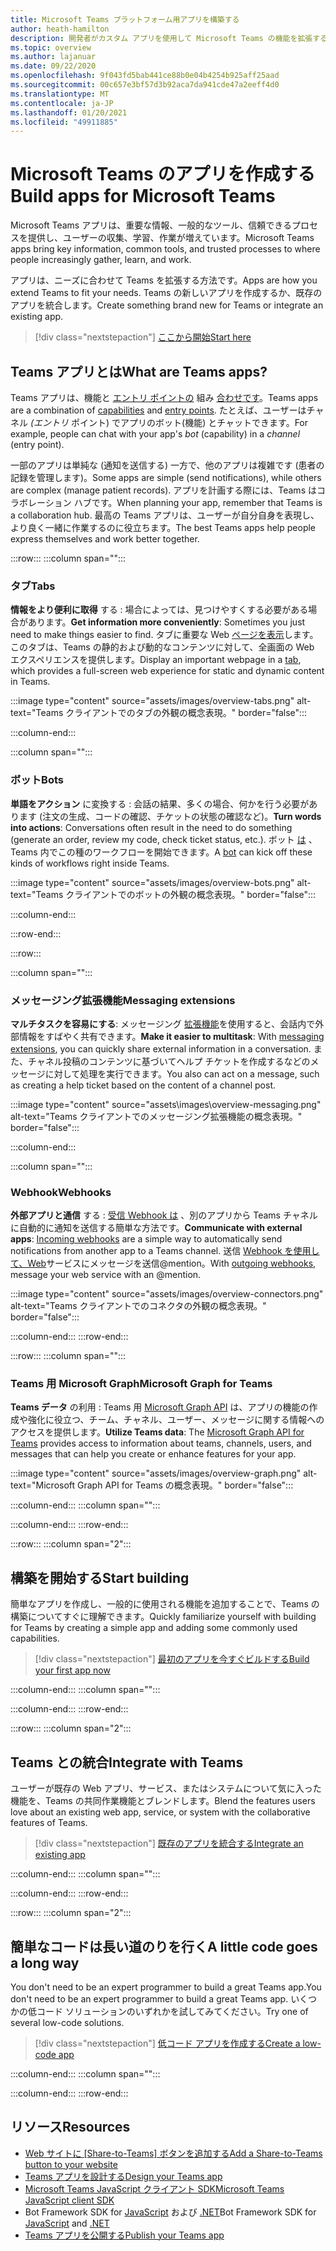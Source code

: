 ```yaml
---
title: Microsoft Teams プラットフォーム用アプリを構築する
author: heath-hamilton
description: 開発者がカスタム アプリを使用して Microsoft Teams の機能を拡張する方法の概要について説明します。
ms.topic: overview
ms.author: lajanuar
ms.date: 09/22/2020
ms.openlocfilehash: 9f043fd5bab441ce88b0e04b4254b925aff25aad
ms.sourcegitcommit: 00c657e3bf57d3b92aca7da941cde47a2eeff4d0
ms.translationtype: MT
ms.contentlocale: ja-JP
ms.lasthandoff: 01/20/2021
ms.locfileid: "49911885"
---
```

# <a name="build-apps-for-microsoft-teams"></a><span data-ttu-id="9bb9f-103">Microsoft Teams のアプリを作成する</span><span class="sxs-lookup"><span data-stu-id="9bb9f-103">Build apps for Microsoft Teams</span></span>

<span data-ttu-id="9bb9f-104">Microsoft Teams アプリは、重要な情報、一般的なツール、信頼できるプロセスを提供し、ユーザーの収集、学習、作業が増えています。</span><span class="sxs-lookup"><span data-stu-id="9bb9f-104">Microsoft Teams apps bring key information, common tools, and trusted processes to where people increasingly gather, learn, and work.</span></span>

<span data-ttu-id="9bb9f-105">アプリは、ニーズに合わせて Teams を拡張する方法です。</span><span class="sxs-lookup"><span data-stu-id="9bb9f-105">Apps are how you extend Teams to fit your needs.</span></span> <span data-ttu-id="9bb9f-106">Teams の新しいアプリを作成するか、既存のアプリを統合します。</span><span class="sxs-lookup"><span data-stu-id="9bb9f-106">Create something brand new for Teams or integrate an existing app.</span></span>

> [!div class="nextstepaction"]
> [<span data-ttu-id="9bb9f-107">ここから開始</span><span class="sxs-lookup"><span data-stu-id="9bb9f-107">Start here</span></span>](build-your-first-app/build-first-app-overview.md)

## <a name="what-are-teams-apps"></a><span data-ttu-id="9bb9f-108">Teams アプリとは</span><span class="sxs-lookup"><span data-stu-id="9bb9f-108">What are Teams apps?</span></span>

<span data-ttu-id="9bb9f-109">Teams アプリは、機能と [エントリ ポイントの](concepts/capabilities-overview.md) 組み [合わせです](concepts/extensibility-points.md)。</span><span class="sxs-lookup"><span data-stu-id="9bb9f-109">Teams apps are a combination of [capabilities](concepts/capabilities-overview.md) and [entry points](concepts/extensibility-points.md).</span></span> <span data-ttu-id="9bb9f-110">たとえば、ユーザーはチャネル *(エントリ* ポイント) でアプリのボット(機能) とチャットできます。</span><span class="sxs-lookup"><span data-stu-id="9bb9f-110">For example, people can chat with your app's *bot* (capability) in a *channel* (entry point).</span></span>

<span data-ttu-id="9bb9f-111">一部のアプリは単純な (通知を送信する) 一方で、他のアプリは複雑です (患者の記録を管理します)。</span><span class="sxs-lookup"><span data-stu-id="9bb9f-111">Some apps are simple (send notifications), while others are complex (manage patient records).</span></span> <span data-ttu-id="9bb9f-112">アプリを計画する際には、Teams はコラボレーション ハブです。</span><span class="sxs-lookup"><span data-stu-id="9bb9f-112">When planning your app, remember that Teams is a collaboration hub.</span></span> <span data-ttu-id="9bb9f-113">最高の Teams アプリは、ユーザーが自分自身を表現し、より良く一緒に作業するのに役立ちます。</span><span class="sxs-lookup"><span data-stu-id="9bb9f-113">The best Teams apps help people express themselves and work better together.</span></span>

:::row:::
   :::column span="":::

### <a name="tabs"></a><span data-ttu-id="9bb9f-114">タブ</span><span class="sxs-lookup"><span data-stu-id="9bb9f-114">Tabs</span></span>

<span data-ttu-id="9bb9f-115">**情報をより便利に取得** する : 場合によっては、見つけやすくする必要がある場合があります。</span><span class="sxs-lookup"><span data-stu-id="9bb9f-115">**Get information more conveniently**: Sometimes you just need to make things easier to find.</span></span> <span data-ttu-id="9bb9f-116">タブに重要な Web [ページを表示](tabs/what-are-tabs.md)します。このタブは、Teams の静的および動的なコンテンツに対して、全画面の Web エクスペリエンスを提供します。</span><span class="sxs-lookup"><span data-stu-id="9bb9f-116">Display an important webpage in a [tab](tabs/what-are-tabs.md), which provides a full-screen web experience for static and dynamic content in Teams.</span></span>

:::image type="content" source="assets/images/overview-tabs.png" alt-text="Teams クライアントでのタブの外観の概念表現。" border="false":::

   :::column-end:::

   :::column span="":::

### <a name="bots"></a><span data-ttu-id="9bb9f-118">ボット</span><span class="sxs-lookup"><span data-stu-id="9bb9f-118">Bots</span></span>

<span data-ttu-id="9bb9f-119">**単語をアクション** に変換する : 会話の結果、多くの場合、何かを行う必要があります (注文の生成、コードの確認、チケットの状態の確認など)。</span><span class="sxs-lookup"><span data-stu-id="9bb9f-119">**Turn words into actions**: Conversations often result in the need to do something (generate an order, review my code, check ticket status, etc.).</span></span> <span data-ttu-id="9bb9f-120">ボット [は](bots/what-are-bots.md) 、Teams 内でこの種のワークフローを開始できます。</span><span class="sxs-lookup"><span data-stu-id="9bb9f-120">A [bot](bots/what-are-bots.md) can kick off these kinds of workflows right inside Teams.</span></span>

:::image type="content" source="assets/images/overview-bots.png" alt-text="Teams クライアントでのボットの外観の概念表現。" border="false":::

   :::column-end:::

:::row-end:::

:::row:::

   :::column span="":::

### <a name="messaging-extensions"></a><span data-ttu-id="9bb9f-122">メッセージング拡張機能</span><span class="sxs-lookup"><span data-stu-id="9bb9f-122">Messaging extensions</span></span>

<span data-ttu-id="9bb9f-123">**マルチタスクを容易にする**: メッセージング [拡張機能](messaging-extensions/what-are-messaging-extensions.md)を使用すると、会話内で外部情報をすばやく共有できます。</span><span class="sxs-lookup"><span data-stu-id="9bb9f-123">**Make it easier to multitask**: With [messaging extensions](messaging-extensions/what-are-messaging-extensions.md), you can quickly share external information in a conversation.</span></span> <span data-ttu-id="9bb9f-124">また、チャネル投稿のコンテンツに基づいてヘルプ チケットを作成するなどのメッセージに対して処理を実行できます。</span><span class="sxs-lookup"><span data-stu-id="9bb9f-124">You also can act on a message, such as creating a help ticket based on the content of a channel post.</span></span>

:::image type="content" source="assets\images\overview-messaging.png" alt-text="Teams クライアントでのメッセージング拡張機能の概念表現。" border="false":::

   :::column-end:::

   :::column span="":::

### <a name="webhooks"></a><span data-ttu-id="9bb9f-126">Webhook</span><span class="sxs-lookup"><span data-stu-id="9bb9f-126">Webhooks</span></span>

<span data-ttu-id="9bb9f-127">**外部アプリと通信** する : [受信 Webhook は](webhooks-and-connectors/what-are-webhooks-and-connectors.md#incoming-webhooks) 、別のアプリから Teams チャネルに自動的に通知を送信する簡単な方法です。</span><span class="sxs-lookup"><span data-stu-id="9bb9f-127">**Communicate with external apps**: [Incoming webhooks](webhooks-and-connectors/what-are-webhooks-and-connectors.md#incoming-webhooks) are a simple way to automatically send notifications from another app to a Teams channel.</span></span> <span data-ttu-id="9bb9f-128">送信 [Webhook を使用して、Web](webhooks-and-connectors/what-are-webhooks-and-connectors.md#outgoing-webhooks)サービスにメッセージを送信@mention。</span><span class="sxs-lookup"><span data-stu-id="9bb9f-128">With [outgoing webhooks](webhooks-and-connectors/what-are-webhooks-and-connectors.md#outgoing-webhooks), message your web service with an @mention.</span></span>

:::image type="content" source="assets/images/overview-connectors.png" alt-text="Teams クライアントでのコネクタの外観の概念表現。" border="false":::

   :::column-end:::
:::row-end:::

:::row:::
   :::column span="":::

### <a name="microsoft-graph-for-teams"></a><span data-ttu-id="9bb9f-130">Teams 用 Microsoft Graph</span><span class="sxs-lookup"><span data-stu-id="9bb9f-130">Microsoft Graph for Teams</span></span>

<span data-ttu-id="9bb9f-131">**Teams データ** の利用 : Teams 用 [Microsoft Graph API](https://docs.microsoft.com/graph/teams-concept-overview) は、アプリの機能の作成や強化に役立つ、チーム、チャネル、ユーザー、メッセージに関する情報へのアクセスを提供します。</span><span class="sxs-lookup"><span data-stu-id="9bb9f-131">**Utilize Teams data**: The [Microsoft Graph API for Teams](https://docs.microsoft.com/graph/teams-concept-overview) provides access to information about teams, channels, users, and messages that can help you create or enhance features for your app.</span></span>

:::image type="content" source="assets/images/overview-graph.png" alt-text="Microsoft Graph API for Teams の概念表現。" border="false":::

   :::column-end:::
   :::column span="":::

   :::column-end:::
:::row-end:::

:::row:::
   :::column span="2":::

## <a name="start-building"></a><span data-ttu-id="9bb9f-133">構築を開始する</span><span class="sxs-lookup"><span data-stu-id="9bb9f-133">Start building</span></span>

   <span data-ttu-id="9bb9f-134">簡単なアプリを作成し、一般的に使用される機能を追加することで、Teams の構築についてすぐに理解できます。</span><span class="sxs-lookup"><span data-stu-id="9bb9f-134">Quickly familiarize yourself with building for Teams by creating a simple app and adding some commonly used capabilities.</span></span>

   > [!div class="nextstepaction"]
   > [<span data-ttu-id="9bb9f-135">最初のアプリを今すぐビルドする</span><span class="sxs-lookup"><span data-stu-id="9bb9f-135">Build your first app now</span></span>](build-your-first-app/build-first-app-overview.md)

   :::column-end:::
   :::column span="":::

   :::column-end:::
:::row-end:::

:::row:::
   :::column span="2":::

## <a name="integrate-with-teams"></a><span data-ttu-id="9bb9f-136">Teams との統合</span><span class="sxs-lookup"><span data-stu-id="9bb9f-136">Integrate with Teams</span></span>

   <span data-ttu-id="9bb9f-137">ユーザーが既存の Web アプリ、サービス、またはシステムについて気に入った機能を、Teams の共同作業機能とブレンドします。</span><span class="sxs-lookup"><span data-stu-id="9bb9f-137">Blend the features users love about an existing web app, service, or system with the collaborative features of Teams.</span></span>

   > [!div class="nextstepaction"]
   > [<span data-ttu-id="9bb9f-138">既存のアプリを統合する</span><span class="sxs-lookup"><span data-stu-id="9bb9f-138">Integrate an existing app</span></span>](samples/integrating-web-apps.md)

   :::column-end:::
   :::column span="":::

   :::column-end:::
:::row-end:::

:::row:::
   :::column span="2":::

## <a name="a-little-code-goes-a-long-way"></a><span data-ttu-id="9bb9f-139">簡単なコードは長い道のりを行く</span><span class="sxs-lookup"><span data-stu-id="9bb9f-139">A little code goes a long way</span></span>

   <span data-ttu-id="9bb9f-140">You don't need to be an expert programmer to build a great Teams app.</span><span class="sxs-lookup"><span data-stu-id="9bb9f-140">You don't need to be an expert programmer to build a great Teams app.</span></span> <span data-ttu-id="9bb9f-141">いくつかの低コード ソリューションのいずれかを試してみてください。</span><span class="sxs-lookup"><span data-stu-id="9bb9f-141">Try one of several low-code solutions.</span></span>

   > [!div class="nextstepaction"]
   > [<span data-ttu-id="9bb9f-142">低コード アプリを作成する</span><span class="sxs-lookup"><span data-stu-id="9bb9f-142">Create a low-code app</span></span>](samples/teams-low-code-solutions.md)

   :::column-end:::
   :::column span="":::

   :::column-end:::
:::row-end:::

## <a name="resources"></a><span data-ttu-id="9bb9f-143">リソース</span><span class="sxs-lookup"><span data-stu-id="9bb9f-143">Resources</span></span>

* <span data-ttu-id="9bb9f-144">[Web サイトに [Share-to-Teams] ボタンを追加する](concepts/build-and-test/share-to-teams.md)</span><span class="sxs-lookup"><span data-stu-id="9bb9f-144">[Add a Share-to-Teams button to your website](concepts/build-and-test/share-to-teams.md)</span></span>
* [<span data-ttu-id="9bb9f-145">Teams アプリを設計する</span><span class="sxs-lookup"><span data-stu-id="9bb9f-145">Design your Teams app</span></span>](concepts/design/design-teams-app-overview.md)
* [<span data-ttu-id="9bb9f-146">Microsoft Teams JavaScript クライアント SDK</span><span class="sxs-lookup"><span data-stu-id="9bb9f-146">Microsoft Teams JavaScript client SDK</span></span>](https://docs.microsoft.com/javascript/api/@microsoft/teams-js/?view=msteams-client-js-latest&preserve-view=true)
* <span data-ttu-id="9bb9f-147">Bot Framework SDK for [JavaScript](https://github.com/Microsoft/botbuilder-js) および [.NET](https://github.com/Microsoft/botbuilder-dotnet/)</span><span class="sxs-lookup"><span data-stu-id="9bb9f-147">Bot Framework SDK for [JavaScript](https://github.com/Microsoft/botbuilder-js) and [.NET](https://github.com/Microsoft/botbuilder-dotnet/)</span></span>
* [<span data-ttu-id="9bb9f-148">Teams アプリを公開する</span><span class="sxs-lookup"><span data-stu-id="9bb9f-148">Publish your Teams app</span></span>](concepts/deploy-and-publish/overview.md)
